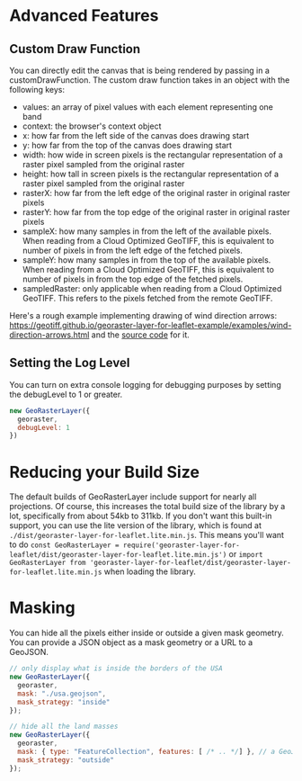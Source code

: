 # Advanced Features

## Custom Draw Function
You can directly edit the canvas that is being rendered by passing in a customDrawFunction.  The custom draw function takes in an object with the following keys:
  - values: an array of pixel values with each element representing one band
  - context: the browser's context object
  - x: how far from the left side of the canvas does drawing start
  - y: how far from the top of the canvas does drawing start
  - width: how wide in screen pixels is the rectangular representation of a raster pixel sampled from the original raster
  - height: how tall in screen pixels is the rectangular representation of a raster pixel sampled from the original raster
  - rasterX: how far from the left edge of the original raster in original raster pixels
  - rasterY: how far from the top edge of the original raster in original raster pixels
  - sampleX: how many samples in from the left of the available pixels.  When reading from a Cloud Optimized GeoTIFF, this is equivalent to number of pixels in from the left edge of the fetched pixels.
  - sampleY: how many samples in from the top of the available pixels.  When reading from a Cloud Optimized GeoTIFF, this is equivalent to number of pixels in from the top edge of the fetched pixels.
  - sampledRaster: only applicable when reading from a Cloud Optimized GeoTIFF. This refers to the pixels fetched from the remote GeoTIFF.


Here's a rough example implementing drawing of wind direction arrows: https://geotiff.github.io/georaster-layer-for-leaflet-example/examples/wind-direction-arrows.html and the [source code](https://github.com/GeoTIFF/georaster-layer-for-leaflet-example/blob/master/examples/wind-direction-arrows.html#L38) for it.

## Setting the Log Level
You can turn on extra console logging for debugging purposes by setting the debugLevel to 1 or greater.
```javascript
new GeoRasterLayer({
  georaster,
  debugLevel: 1
})
```

# Reducing your Build Size
The default builds of GeoRasterLayer include support for nearly all projections.  Of course, this increases the total build size of the library by a lot, specifically from about 54kb to 311kb.  If you don't want this built-in support, you can use the lite version of the library, which is found at `./dist/georaster-layer-for-leaflet.lite.min.js`.  This means you'll want to do `const GeoRasterLayer = require('georaster-layer-for-leaflet/dist/georaster-layer-for-leaflet.lite.min.js')` or `import GeoRasterLayer from 'georaster-layer-for-leaflet/dist/georaster-layer-for-leaflet.lite.min.js` when loading the library.

# Masking
You can hide all the pixels either inside or outside a given mask geometry.  You can provide a JSON object as a mask geometry
or a URL to a GeoJSON.
```js
// only display what is inside the borders of the USA
new GeoRasterLayer({
  georaster,
  mask: "./usa.geojson",
  mask_strategy: "inside"
});

// hide all the land masses
new GeoRasterLayer({
  georaster,
  mask: { type: "FeatureCollection", features: [ /* .. */] }, // a GeoJSON for the world's oceans
  mask_strategy: "outside"
});
```